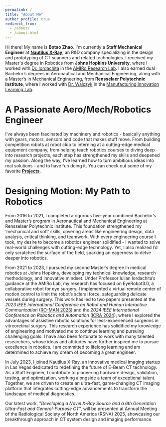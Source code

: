 ```yaml
---
permalink: /
title: "About Me"
author_profile: true
redirect_from: 
  - /about/
  - /about.html
---
```


Hi there! My name is **Botao Zhao**. I'm currently a **Staff Mechanical Engineer** at **[Nautilus X-Ray](https://www.nautilusxray.com/)**, an R&D company specializing in the design and prototyping of CT scanners and related technologies. I received my Master's degree in Robotics from **Johns Hopkins University**, where I worked with [Dr. Iordachita](https://engineering.jhu.edu/faculty/iulian-iordachita/) in the [AMIRo Research Lab](https://amiro.lcsr.jhu.edu/). I also earned dual Bachelor’s degrees in Aeronautical and Mechanical Engineering, along with a Master’s in Mechanical Engineering, from **Rensselaer Polytechnic Institute**, where I worked with [Dr. Walczyk](https://faculty.rpi.edu/daniel-walczyk) in the [Manufacturing Innovation Learning Lab](https://manufacturing.eng.rpi.edu/facilities/mill).

A Passionate Aero/Mech/Robotics Engineer
======
I’ve always been fascinated by machinery and robotics - basically anything with gears, motors, sensors and code that makes stuff move. From building competition robots at robot club to interning at a cutting-edge medical equipment company, from helping teach robotics courses to diving deep into research projects, each step has strengthened my skills and deepened my passion. Along the way, I’ve learned how to turn ambitious ideas into real solutions - and to have fun doing it. You can check out some of my favorite **[Projects](/projects/)**.

Designing Motion: My Path to Robotics
======
From 2016 to 2021, I completed a rigorous five-year combined Bachelor’s and Master’s program in Aeronautical and Mechanical Engineering at Rensselaer Polytechnic Institute. This foundation strengthened my ‘mechanical and soft’ skills, covering areas like engineering design, data analysis, critical thinking, and teamwork. With every engineering course I took, my desire to become a robotics engineer solidified - I wanted to solve real-world challenges with cutting-edge technology. Yet, I also realized I’d only scratched the surface of the field, sparking an eagerness to delve deeper into robotics.

From 2021 to 2023, I pursued my second Master’s degree in medical robotics at Johns Hopkins, developing my technical knowledge, research methodology, and innovative mindset. Under Professor Iulian Iordachita’s guidance at the AMIRo Lab, my research has focused on EyeRobot3.0, a collaborative robot for eye surgery. I implemented a virtual remote center of motion control to limit the robot’s scleral force, safeguarding delicate vessels during surgery. This work has led to two papers presented at the <i>2023 IEEE International Conference on Robot and Human Interactive Communication</i> ([RO-MAN 2023](https://ro-man2023.org/main)) and the <i>2024 IEEE International Conference on Robotics and Automation</i> ([ICRA 2024](https://2024.ieee-icra.org/)), where I explored the advantages of assistive robotic solutions for less-experienced surgeons in vitreoretinal surgery. This research experience has solidified my knowledge of engineering and motivated me to continue learning and pursuing challenging goals. I have also been fortunate to work with many talented researchers, whose ideas and attitudes have further inspired me to pursue excellence in robotics. I am committed to lifelong learning and am determined to achieve my dream of becoming a great engineer.

In July 2023, I joined Nautilus X-Ray, an innovative medical imaging startup in Las Vegas dedicated to redefining the future of E-Beam CT technology. As a Staff Engineer, I contribute to pioneering hardware design, validation, testing, and optimization, working alongside a team of exceptional talent. Together, we are driven to create an ultra-fast, game-changing CT imaging platform that integrates cutting-edge advancements to transform the landscape of medical diagnostics.

Our latest work, "<i>Developing a Novel X-Ray Source and a 6th Generation Ultra-Fast and General-Purpose CT</i>", will be presented at Annual Meeting of the Radiological Society of North America (RSNA) 2025, showcasing our breakthrough approach in CT system design and imaging performance.